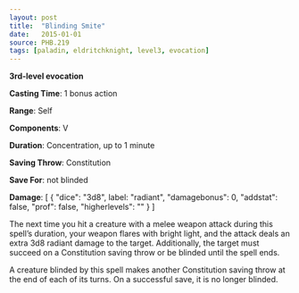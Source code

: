 ```yaml
---
layout: post
title:  "Blinding Smite"
date:   2015-01-01
source: PHB.219
tags: [paladin, eldritchknight, level3, evocation]
---
```


**3rd-level evocation**

**Casting Time**: 1 bonus action

**Range**: Self

**Components**: V

**Duration**: Concentration, up to 1 minute

**Saving Throw**: Constitution

**Save For**: not blinded

**Damage**: [ { "dice": "3d8", label: "radiant", "damagebonus": 0, "addstat": false, "prof": false, "higherlevels": "" } ]

The next time you hit a creature with a melee weapon attack during this spell’s duration, your weapon flares with bright light, and the attack deals an extra 3d8 radiant damage to the target. Additionally, the target must succeed on a Constitution saving throw or be blinded until the spell ends.

A creature blinded by this spell makes another Constitution saving throw at the end of each of its turns. On a successful save, it is no longer blinded.

